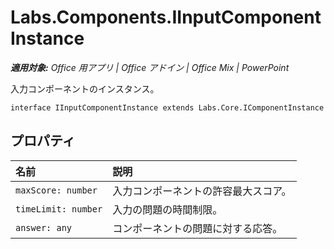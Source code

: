 
# <a name="labs.components.iinputcomponentinstance"></a>Labs.Components.IInputComponentInstance

 _**適用対象:** Office 用アプリ | Office アドイン | Office Mix | PowerPoint_

入力コンポーネントのインスタンス。

```
interface IInputComponentInstance extends Labs.Core.IComponentInstance
```


## <a name="properties"></a>プロパティ


|**名前**|**説明**|
|:-----|:-----|
| `maxScore: number`|入力コンポーネントの許容最大スコア。|
| `timeLimit: number`|入力の問題の時間制限。|
| `answer: any`|コンポーネントの問題に対する応答。|

